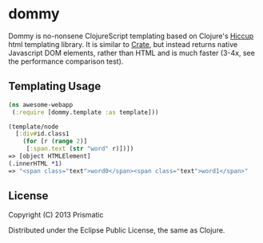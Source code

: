 # dommy

Dommy is no-nonsene ClojureScript templating based on Clojure's [Hiccup](https://github.com/weavejester/hiccup/) html templating library. It is similar to [Crate](https://github.com/ibdknox/crate), but instead returns native Javascript DOM elements, rather than HTML and is much faster (3-4x, see the performance comparison test). 

## Templating Usage

```clojure
(ns awesome-webapp
 (:require [dommy.template :as template]))

(template/node
  [:div#id.class1 
	(for [r (range 2)] 
	 [:span.text (str "word" r)])])
=> [object HTMLElement] 
(.innerHTML *1)
=> "<span class="text">word0</span><span class="text">word1</span>"
```

## License

Copyright (C) 2013 Prismatic

Distributed under the Eclipse Public License, the same as Clojure.
